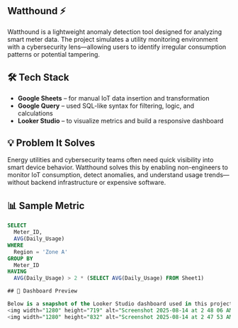 ## Watthound ⚡

Watthound is a lightweight anomaly detection tool designed for analyzing smart meter data. The project simulates a utility monitoring environment with a cybersecurity lens—allowing users to identify irregular consumption patterns or potential tampering.

## 🛠️ Tech Stack

- **Google Sheets** – for manual IoT data insertion and transformation  
- **Google Query** – used SQL-like syntax for filtering, logic, and calculations  
- **Looker Studio** – to visualize metrics and build a responsive dashboard  

## 💡 Problem It Solves

Energy utilities and cybersecurity teams often need quick visibility into smart device behavior. Watthound solves this by enabling non-engineers to monitor IoT consumption, detect anomalies, and understand usage trends—without backend infrastructure or expensive software.

## 📊 Sample Metric

```sql
SELECT 
  Meter_ID, 
  AVG(Daily_Usage) 
WHERE 
  Region = 'Zone A' 
GROUP BY 
  Meter_ID 
HAVING 
  AVG(Daily_Usage) > 2 * (SELECT AVG(Daily_Usage) FROM Sheet1)

## 📸 Dashboard Preview

Below is a snapshot of the Looker Studio dashboard used in this project, visualizing anomalies in smart meter energy data by region and device type.
<img width="1280" height="719" alt="Screenshot 2025-08-14 at 2 48 06 AM" src="https://github.com/user-attachments/assets/0a3ad3f4-60cd-49e2-9fe0-b304e074d33a" />
<img width="1280" height="832" alt="Screenshot 2025-08-14 at 2 47 53 AM" src="https://github.com/user-attachments/assets/459ad47b-f536-467e-811b-aa892c8f8da4" />
